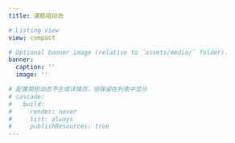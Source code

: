 ```yaml
---
title: 课题组动态

# Listing view
view: compact

# Optional banner image (relative to `assets/media/` folder).
banner:
  caption: ''
  image: ''

# 配置简短动态不生成详情页，但保留在列表中显示
# cascade:
#   build:
#     render: never
#     list: always
#     publishResources: true
---
```

